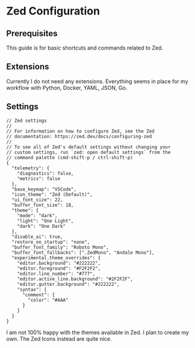 # Zed Configuration

## Prerequisites

This guide is for basic shortcuts and commands related to Zed.

## Extensions

Currently I do not need any extensions. Everything seems in place for my workflow with Python, Docker, YAML, JSON, Go.

## Settings

```jsonc
// Zed settings
//
// For information on how to configure Zed, see the Zed
// documentation: https://zed.dev/docs/configuring-zed
//
// To see all of Zed's default settings without changing your
// custom settings, run `zed: open default settings` from the
// command palette (cmd-shift-p / ctrl-shift-p)
{
  "telemetry": {
    "diagnostics": false,
    "metrics": false
  },
  "base_keymap": "VSCode",
  "icon_theme": "Zed (Default)",
  "ui_font_size": 22,
  "buffer_font_size": 18,
  "theme": {
    "mode": "dark",
    "light": "One Light",
    "dark": "One Dark"
  },
  "disable_ai": true,
  "restore_on_startup": "none",
  "buffer_font_family": "Roboto Mono",
  "buffer_font_fallbacks": [".ZedMono", "Andale Mono"],
  "experimental.theme_overrides": {
    "editor.background": "#222222",
    "editor.foreground": "#F2F2F2",
    "editor.line_number": "#777",
    "editor.active_line.background": "#2F2F2F",
    "editor.gutter.background": "#222222",
    "syntax": {
      "comment": {
        "color": "#AAA"
      }
    }
  }
}
```

I am not 100% happy with the themes available in Zed. I plan to create my own. The Zed Icons instead are quite nice.
